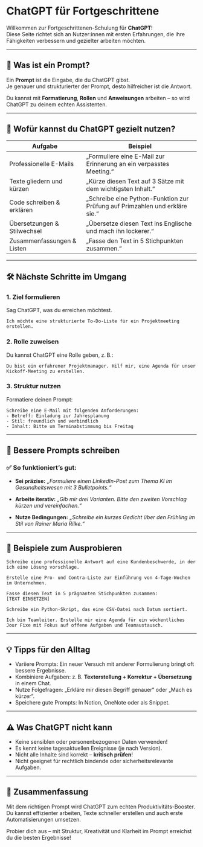 # ChatGPT für Fortgeschrittene

Willkommen zur Fortgeschrittenen-Schulung für **ChatGPT**!  
Diese Seite richtet sich an Nutzer:innen mit ersten Erfahrungen, die ihre Fähigkeiten verbessern und gezielter arbeiten möchten.

---

## 🤖 Was ist ein Prompt?

Ein **Prompt** ist die Eingabe, die du ChatGPT gibst.  
Je genauer und strukturierter der Prompt, desto hilfreicher ist die Antwort.

Du kannst mit **Formatierung**, **Rollen** und **Anweisungen** arbeiten – so wird ChatGPT zu deinem echten Assistenten.

---

## 🎯 Wofür kannst du ChatGPT gezielt nutzen?

| Aufgabe | Beispiel |
|--------|---------|
| Professionelle E-Mails | „Formuliere eine E-Mail zur Erinnerung an ein verpasstes Meeting.“ |
| Texte gliedern und kürzen | „Kürze diesen Text auf 3 Sätze mit dem wichtigsten Inhalt.“ |
| Code schreiben & erklären | „Schreibe eine Python-Funktion zur Prüfung auf Primzahlen und erkläre sie.“ |
| Übersetzungen & Stilwechsel | „Übersetze diesen Text ins Englische und mach ihn lockerer.“ |
| Zusammenfassungen & Listen | „Fasse den Text in 5 Stichpunkten zusammen.“ |

---

## 🛠️ Nächste Schritte im Umgang

### 1. Ziel formulieren
Sag ChatGPT, was du erreichen möchtest.

```text
Ich möchte eine strukturierte To-Do-Liste für ein Projektmeeting erstellen.
````

### 2. Rolle zuweisen

Du kannst ChatGPT eine Rolle geben, z. B.:

```text
Du bist ein erfahrener Projektmanager. Hilf mir, eine Agenda für unser Kickoff-Meeting zu erstellen.
```

### 3. Struktur nutzen

Formatiere deinen Prompt:

```text
Schreibe eine E-Mail mit folgenden Anforderungen:
- Betreff: Einladung zur Jahresplanung
- Stil: freundlich und verbindlich
- Inhalt: Bitte um Terminabstimmung bis Freitag
```

---

## 💬 Bessere Prompts schreiben

### ✅ So funktioniert’s gut:

* **Sei präzise:**
  *„Formuliere einen LinkedIn-Post zum Thema KI im Gesundheitswesen mit 3 Bulletpoints.“*

* **Arbeite iterativ:**
  *„Gib mir drei Varianten. Bitte den zweiten Vorschlag kürzen und vereinfachen.“*

* **Nutze Bedingungen:**
  *„Schreibe ein kurzes Gedicht über den Frühling im Stil von Rainer Maria Rilke.“*

---

## 🧪 Beispiele zum Ausprobieren

```text
Schreibe eine professionelle Antwort auf eine Kundenbeschwerde, in der ich eine Lösung vorschlage.

Erstelle eine Pro- und Contra-Liste zur Einführung von 4-Tage-Wochen im Unternehmen.

Fasse diesen Text in 5 prägnanten Stichpunkten zusammen:
[TEXT EINSETZEN]

Schreibe ein Python-Skript, das eine CSV-Datei nach Datum sortiert.

Ich bin Teamleiter. Erstelle mir eine Agenda für ein wöchentliches Jour Fixe mit Fokus auf offene Aufgaben und Teamaustausch.
```

---

## 💡 Tipps für den Alltag

* Variiere Prompts: Ein neuer Versuch mit anderer Formulierung bringt oft bessere Ergebnisse.
* Kombiniere Aufgaben: z. B. **Texterstellung + Korrektur + Übersetzung** in einem Chat.
* Nutze Folgefragen: „Erkläre mir diesen Begriff genauer“ oder „Mach es kürzer“.
* Speichere gute Prompts: In Notion, OneNote oder als Snippet.

---

## ⚠️ Was ChatGPT **nicht** kann

* Keine sensiblen oder personenbezogenen Daten verwenden!
* Es kennt keine tagesaktuellen Ereignisse (je nach Version).
* Nicht alle Inhalte sind korrekt – **kritisch prüfen**!
* Nicht geeignet für rechtlich bindende oder sicherheitsrelevante Aufgaben.

---

## 📌 Zusammenfassung

Mit dem richtigen Prompt wird ChatGPT zum echten Produktivitäts-Booster.
Du kannst effizienter arbeiten, Texte schneller erstellen und auch erste Automatisierungen umsetzen.

Probier dich aus – mit Struktur, Kreativität und Klarheit im Prompt erreichst du die besten Ergebnisse!

